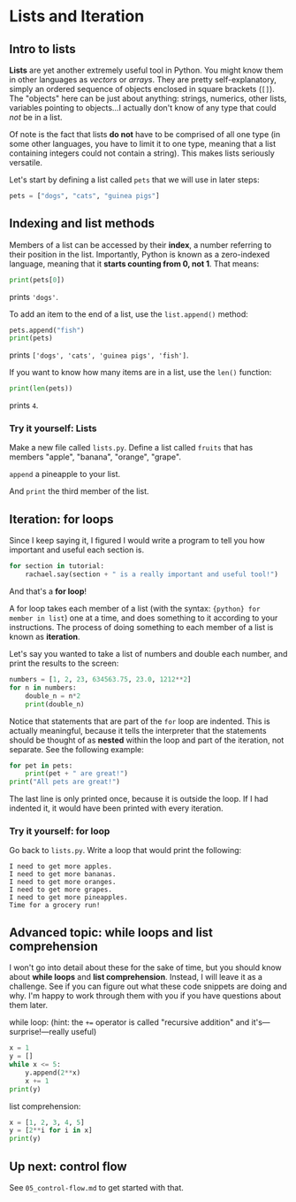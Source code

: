 # Lists and Iteration

## Intro to lists

**Lists** are yet another extremely useful tool in Python. You might know them
in other languages as *vectors* or *arrays*. They are pretty self-explanatory,
simply an ordered sequence of objects enclosed in square brackets (`[]`). The
"objects" here can be just about anything: strings, numerics, other lists,
variables pointing to objects...I actually don't know of any type that could
*not* be in a list.

Of note is the fact that lists **do not** have to be comprised of all one type
(in some other languages, you have to limit it to one type, meaning that a list
containing integers could not contain a string). This makes lists seriously versatile.

Let's start by defining a list called `pets` that we will use in later steps:

```python
pets = ["dogs", "cats", "guinea pigs"]
```

## Indexing and list methods

Members of a list can be accessed by their **index**, a number referring to
their position in the list. Importantly, Python is known as a zero-indexed language,
meaning that it **starts counting from 0, not 1**. That means:

```python
print(pets[0])
```

prints `'dogs'`.

To add an item to the end of a list, use the `list.append()` method:

```python
pets.append("fish")
print(pets)
```

prints `['dogs', 'cats', 'guinea pigs', 'fish']`.

If you want to know how many items are in a list, use the `len()` function:

```python
print(len(pets))
```

prints `4`.

### Try it yourself: Lists

Make a new file called `lists.py`. Define a list called `fruits` that has members
"apple", "banana", "orange", "grape".

`append` a pineapple to your list.

And `print` the third member of the list.

## Iteration: for loops

Since I keep saying it, I figured I would write a program to tell you how important
and useful each section is.

```python
for section in tutorial:
    rachael.say(section + " is a really important and useful tool!")
```

And that's a **for loop**!

A for loop takes each member of a list (with the syntax: `{python} for member in
list`) one at a time, and does something to it according to your instructions.
The process of doing something to each member of a list is known as **iteration**.

Let's say you wanted to take a list of numbers and double each number, and print
the results to the screen:

```python
numbers = [1, 2, 23, 634563.75, 23.0, 1212**2]
for n in numbers:
    double_n = n*2
    print(double_n)
```

Notice that statements that are part of the `for` loop are indented. This is
actually meaningful, because it tells the interpreter that the statements should
be thought of as **nested** within the loop and part of the iteration, not separate.
See the following example:

```python
for pet in pets:
    print(pet + " are great!")
print("All pets are great!")
```

The last line is only printed once, because it is outside the loop. If I had
indented it, it would have been printed with every iteration.

### Try it yourself: for loop

Go back to `lists.py`. Write a loop that would print the following:

    I need to get more apples.
    I need to get more bananas.
    I need to get more oranges.
    I need to get more grapes.
    I need to get more pineapples.
    Time for a grocery run!

## Advanced topic: while loops and list comprehension

I won't go into detail about these for the sake of time, but you should know
about **while loops** and **list comprehension**. Instead, I will leave it as a
challenge. See if you can figure out what these code snippets are doing and why.
I'm happy to work through them with you if you have questions about them later.

while loop: (hint: the `+=` operator is called "recursive addition" and
it's—surprise!—really useful)

```python
x = 1
y = []
while x <= 5:
    y.append(2**x)
    x += 1
print(y)
```

list comprehension:

```python
x = [1, 2, 3, 4, 5]
y = [2**i for i in x]
print(y)
```

## Up next: control flow

See `05_control-flow.md` to get started with that.
